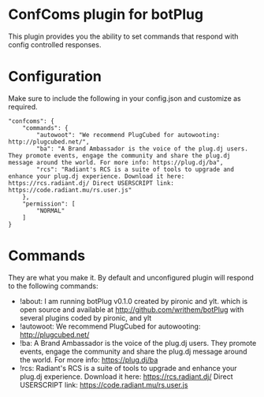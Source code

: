 # ConfComs plugin for botPlug

This plugin provides you the ability to set commands that respond with config controlled responses.

# Configuration

Make sure to include the following in your config.json and customize as required.

    "confcoms": {
        "commands": {
            "autowoot": "We recommend PlugCubed for autowooting: http://plugcubed.net/",
            "ba": "A Brand Ambassador is the voice of the plug.dj users. They promote events, engage the community and share the plug.dj message around the world. For more info: https://plug.dj/ba",
            "rcs": "Radiant's RCS is a suite of tools to upgrade and enhance your plug.dj experience. Download it here: https://rcs.radiant.dj/ Direct USERSCRIPT link: https://code.radiant.mu/rs.user.js"
        },
        "permission": [
            "NORMAL"
        ]
    }

# Commands

They are what you make it. By default and unconfigured plugin will respond to the following commands:

- !about: I am running botPlug v0.1.0 created by pironic and ylt. which is open source and available at http://github.com/writhem/botPlug with several plugins coded by pironic, and ylt
- !autowoot: We recommend PlugCubed for autowooting: http://plugcubed.net/
- !ba: A Brand Ambassador is the voice of the plug.dj users. They promote events, engage the community and share the plug.dj message around the world. For more info: https://plug.dj/ba
- !rcs: Radiant's RCS is a suite of tools to upgrade and enhance your plug.dj experience. Download it here: https://rcs.radiant.dj/ Direct USERSCRIPT link: https://code.radiant.mu/rs.user.js